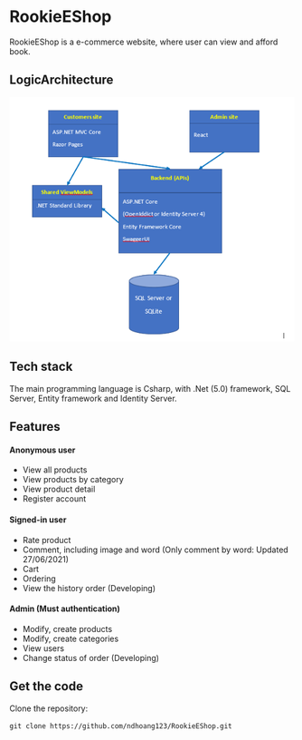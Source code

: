 # RookieEShop
RookieEShop is a e-commerce website, where user can view and afford book.

## LogicArchitecture

![LogicArchitecture](imgforReadme/assignment-architecture.PNG)

## Tech stack
The main programming language is Csharp, with .Net (5.0) framework, SQL Server, Entity framework and Identity Server.

## Features
#### Anonymous user
- View all products
- View products by category
- View product detail
- Register account
#### Signed-in user
- Rate product
- Comment, including image and word (Only comment by word: Updated 27/06/2021)
- Cart
- Ordering
- View the history order (Developing)
#### Admin (Must authentication)
- Modify, create products
- Modify, create categories
- View users
- Change status of order (Developing)
## Get the code
Clone the repository:
```
git clone https://github.com/ndhoang123/RookieEShop.git
```
